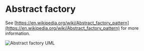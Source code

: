 Abstract factory
========================================

See [https://en.wikipedia.org/wiki/Abstract_factory_pattern](https://en.wikipedia.org/wiki/Abstract_factory_pattern) for more information.

![Abstract factory UML](doc/Strategy.png)